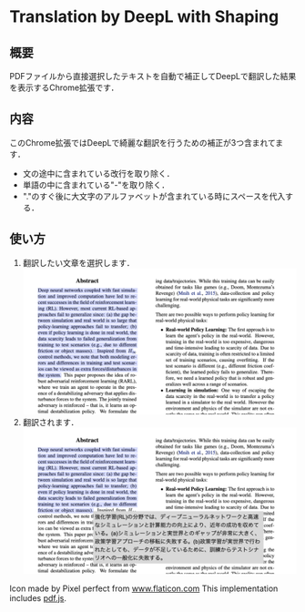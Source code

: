 # Translation by DeepL with Shaping

## 概要
PDFファイルから直接選択したテキストを自動で補正してDeepLで翻訳した結果を表示するChrome拡張です．
## 内容
このChrome拡張ではDeepLで綺麗な翻訳を行うための補正が3つ含まれてます．
- 文の途中に含まれている改行を取り除く．
- 単語の中に含まれている"-"を取り除く．
- "."のすぐ後に大文字のアルファベットが含まれている時にスペースを代入する．
## 使い方
1. 翻訳したい文章を選択します．
![文章を選択](img/desc1.png)
2. 翻訳されます．
![翻訳！](img/desc2.png)

Icon made by Pixel perfect from www.flaticon.com
This implementation includes [pdf.js](https://github.com/mozilla/pdf.js).
